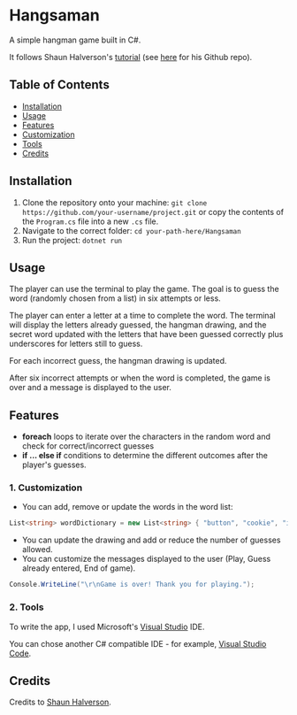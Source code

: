 # Hangsaman

A simple hangman game built in C#.

It follows Shaun Halverson's [tutorial](https://www.youtube.com/watch?v=Bg3rMMuQ6Oo) (see [here](https://github.com/ShaunHalverson/CsharpHangman) for his Github repo).

## Table of Contents

- [Installation](#installation)
- [Usage](#usage)
- [Features](#features)
- [Customization](#1-customizationfeatures)
- [Tools](#2-toolsfeatures)
- [Credits](#credits)

## Installation

1. Clone the repository onto your machine:
   `git clone https://github.com/your-username/project.git`
   or copy the contents of the `Program.cs` file into a new `.cs` file.
2. Navigate to the correct folder: `cd your-path-here/Hangsaman`
3. Run the project: `dotnet run`

## Usage

The player can use the terminal to play the game. The goal is to guess the word (randomly chosen from a list) in six attempts or less.

The player can enter a letter at a time to complete the word. The terminal will display the letters already guessed, the hangman drawing, and the secret word updated with the letters that have been guessed correctly plus underscores for letters still to guess.

For each incorrect guess, the hangman drawing is updated.

After six incorrect attempts or when the word is completed, the game is over and a message is displayed to the user.

## Features

- **foreach** loops to iterate over the characters in the random word and check for correct/incorrect guesses
- **if ... else if** conditions to determine the different outcomes after the player's guesses.

### 1. Customization

- You can add, remove or update the words in the word list:

```cs
List<string> wordDictionary = new List<string> { "button", "cookie", "internship", "nick", "mushroom", "ghost" };
```

- You can update the drawing and add or reduce the number of guesses allowed.
- You can customize the messages displayed to the user (Play, Guess already entered, End of game).

```cs
Console.WriteLine("\r\nGame is over! Thank you for playing.");
```

### 2. Tools

To write the app, I used Microsoft's [Visual Studio](https://visualstudio.microsoft.com/) IDE.

You can chose another C# compatible IDE - for example, [Visual Studio Code](https://code.visualstudio.com/).

## Credits

Credits to [Shaun Halverson](https://github.com/ShaunHalverson/).
